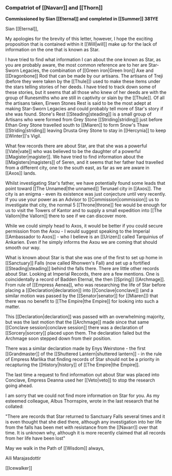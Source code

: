 ### Compatriot of [[Navarr]] and [[Thorn]]
**Commissioned by Sian [[Eternal]] and completed in [[Summer]] 381YE**

Sian [[Eternal]],

My apologies for the brevity of this letter, however, I hope the exciting proposition that is contained within it [[Will|will]] make up for the lack of information on the one that is known as Star.

I have tried to find what information I can about the one known as Star, as you are probably aware, the most common reference are to her are Star-Sworn Legacies, the combination of [[Green iron|Green Iron]] Axe and [[Dragonbone]] Rod that can be made by our artisans. The artisans of Treji (before they were taken by the [[Thule]]) used to make these items under the stars telling stories of her deeds. I have tried to track down some of these stories, but it seems that all those who knew of her deeds are with the group of Runesmiths who are still in captivity or slain by the [[Thule]]. Of all the artisans taken, Eirwen Stones Rest is said to be the most adept at making Star-Sworn Legacies and could probably tell more of Star's story if she was found. Stone's Rest [[Steading|steading]] is a small group of Artisans who were formed from Grey Stone [[Striding|striding]] just before Ethan Grey Stone travelled south to [[Miaren]] to form Snow's Thaw [[Striding|striding]] leaving Drusta Grey Stone to stay in [[Hercynia]] to keep [[Winter]]'s Vigil.

What few records there are about Star, are that she was a powerful [[Vate|vate]] who was believed to be the daughter of a powerful [[Magister|magister]]. We have tried to find information about the [[Magisters|magisters]] of Seren, and it seems that her father had travelled from a different city, one to the south east, as far as we are aware in [[Axos]] lands.

Whilst investigating Star's father, we have potentially found some leads that point toward [[The Unnamed|the unnamed]] Terunael city in [[Axos]]. The city is an enigma - even its existence was just conjecture until very recently. If you use your power as an Advisor to [[Commission|commission]] us to investigate that city, the normal 5 [[Throne|throne]] fee would be enough for us to visit the Towers of Kantor and to supply a small expedition into [[The Vallorn|the Vallorn]] there to see if we can discover more.

While we could simply head to Axos, it would be better if you could secure permission from the Axou - I would suggest speaking to the Imperial [[Ambassador to Axos]] - who I believe is an [[Urizen]] called Tarquinius of Ankarien. Even if he simply informs the Axou we are coming that should smooth our way.

What is known about Star is that she was one of the first to set up home in [[Sanctuary]] Falls (now called Rhonwen's Fall) and set up a fortified [[Steading|steading]] behind the falls there. There are little other records about Star. Looking at Imperial Records, there are a few mentions. One is coincidentally a record of Badden Eternal, the then [[Spring]] [[Archmage]]. From rule of [[Empress Aenea]], who was researching the life of Star before placing a [[Declaration|declaration]] into [[Conclave|conclave]] (and a similar motion was passed by the [[Senator|senator]] for [[Miaren]]) that there was no benefit to [[The Empire|the Empire]] for looking into such a matter.

This [[Declaration|declaration]] was passed with an overwhelming majority, but was the last motion that the [[Archmage]] made since that same [[Conclave session|conclave session]] there was a declaration of [[Sorcery|sorcery]] placed upon them. The declaration failed but the Archmage soon stepped down from their position.

There was a similar declaration made by Enys Weirstone - the first [[Grandmaster]] of the [[Shuttered Lantern|shuttered lantern]] - in the rule of Empress Marlika that finding records of Star should not be a priority in recapturing the [[History|history]] of [[The Empire|the Empire]].

The last time a request to find information out about Star was placed into Conclave, Empress Deanna used her [[Veto|veto]] to stop the research going ahead.

I am sorry that we could not find more information on Star for you. As my esteemed colleague, Albus Thornspire, wrote in the last research that he collated:

"There are records that Star returned to Sanctuary Falls several times and it is even thought that she died there, although any investigation into her life from the falls has been met with resistance from the [[Navarr]] over that time. It is unknown why, although it is more recently claimed that all records from her life have been lost"

May we walk in the Path of [[Wisdom]] always,

Aili Marajasdottir

[[Icewalker]]